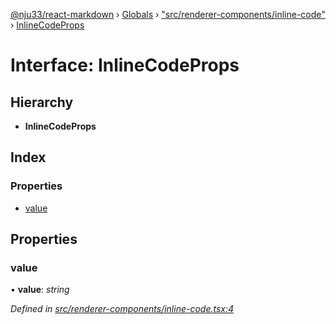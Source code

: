 [@nju33/react-markdown](../README.md) › [Globals](../globals.md) › ["src/renderer-components/inline-code"](../modules/_src_renderer_components_inline_code_.md) › [InlineCodeProps](_src_renderer_components_inline_code_.inlinecodeprops.md)

# Interface: InlineCodeProps

## Hierarchy

* **InlineCodeProps**

## Index

### Properties

* [value](_src_renderer_components_inline_code_.inlinecodeprops.md#value)

## Properties

###  value

• **value**: *string*

*Defined in [src/renderer-components/inline-code.tsx:4](https://github.com/nju33/react-markdown/blob/52ced5e/src/renderer-components/inline-code.tsx#L4)*
